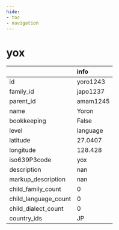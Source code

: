 ```yaml
---
hide:
- toc
- navigation
---
```

# yox
|                      | info     |
|:---------------------|:---------|
| id                   | yoro1243 |
| family_id            | japo1237 |
| parent_id            | amam1245 |
| name                 | Yoron    |
| bookkeeping          | False    |
| level                | language |
| latitude             | 27.0407  |
| longitude            | 128.428  |
| iso639P3code         | yox      |
| description          | nan      |
| markup_description   | nan      |
| child_family_count   | 0        |
| child_language_count | 0        |
| child_dialect_count  | 0        |
| country_ids          | JP       |